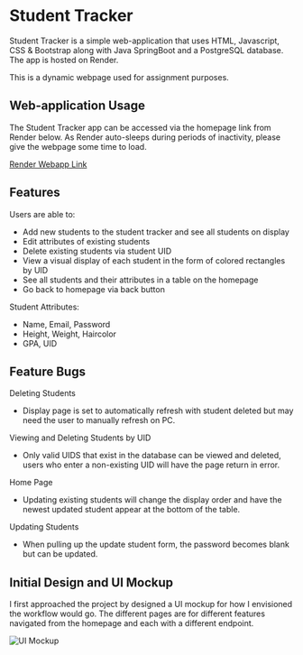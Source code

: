 # Student Tracker

Student Tracker is a simple web-application that uses HTML, Javascript, CSS & Bootstrap along with Java SpringBoot and a PostgreSQL database. The app is hosted on Render. 

This is a dynamic webpage used for assignment purposes. 

## Web-application Usage

The Student Tracker app can be accessed via the homepage link from Render below. As Render auto-sleeps during periods of inactivity, please give the webpage some time to load.

[Render Webapp Link](https://student-tracker-y79x.onrender.com/users/view)

## Features

Users are able to:
* Add new students to the student tracker and see all students on display
* Edit attributes of existing students 
* Delete existing students via student UID
* View a visual display of each student in the form of colored rectangles by UID
* See all students and their attributes in a table on the homepage
* Go back to homepage via back button

Student Attributes:
* Name, Email, Password
* Height, Weight, Haircolor
* GPA, UID

## Feature Bugs

Deleting Students
* Display page is set to automatically refresh with student deleted but may need the user to manually refresh on PC.

Viewing and Deleting Students by UID
* Only valid UIDS that exist in the database can be viewed and deleted, users who enter a non-existing UID will have the page return in error.

Home Page
* Updating existing students will change the display order and have the newest updated student appear at the bottom of the table.

Updating Students
* When pulling up the update student form, the password becomes blank but can be updated. 

## Initial Design and UI Mockup

I first approached the project by designed a UI mockup for how I envisioned the workflow would go. The different pages are for different features navigated from the homepage and each with a different endpoint. 

![UI Mockup](https://drive.google.com/file/d/1id0OS0ayTt9szm4tfSJ4nByJwVv9I6v9/view?usp=sharing)





